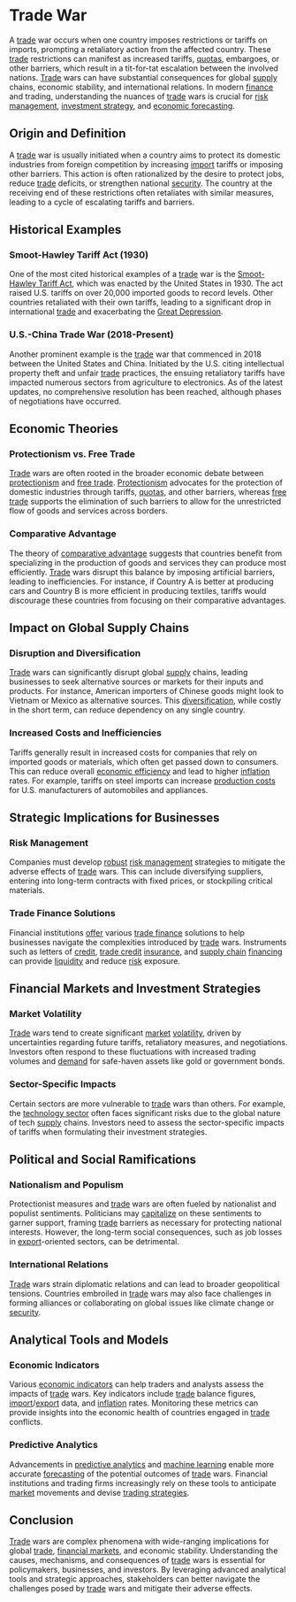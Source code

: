 # Trade War

A [trade](../t/trade.md) war occurs when one country imposes restrictions or tariffs on imports, prompting a retaliatory action from the affected country. These [trade](../t/trade.md) restrictions can manifest as increased tariffs, [quotas](../q/quota.md), embargoes, or other barriers, which result in a tit-for-tat escalation between the involved nations. [Trade](../t/trade.md) wars can have substantial consequences for global [supply](../s/supply.md) chains, economic stability, and international relations. In modern [finance](../f/finance.md) and trading, understanding the nuances of [trade](../t/trade.md) wars is crucial for [risk management](../r/risk_management.md), [investment strategy](../i/investment_strategy.md), and [economic forecasting](../e/economic_forecasting.md).

## Origin and Definition

A [trade](../t/trade.md) war is usually initiated when a country aims to protect its domestic industries from foreign competition by increasing [import](../i/import.md) tariffs or imposing other barriers. This action is often rationalized by the desire to protect jobs, reduce [trade](../t/trade.md) deficits, or strengthen national [security](../s/security.md). The country at the receiving end of these restrictions often retaliates with similar measures, leading to a cycle of escalating tariffs and barriers.

## Historical Examples

### Smoot-Hawley Tariff Act (1930)

One of the most cited historical examples of a [trade](../t/trade.md) war is the [Smoot-Hawley Tariff Act](../s/smoot-hawley_tariff_act.md), which was enacted by the United States in 1930. The act raised U.S. tariffs on over 20,000 imported goods to record levels. Other countries retaliated with their own tariffs, leading to a significant drop in international [trade](../t/trade.md) and exacerbating the [Great Depression](../g/great_depression.md).

### U.S.-China Trade War (2018-Present)

Another prominent example is the [trade](../t/trade.md) war that commenced in 2018 between the United States and China. Initiated by the U.S. citing intellectual property theft and unfair [trade](../t/trade.md) practices, the ensuing retaliatory tariffs have impacted numerous sectors from agriculture to electronics. As of the latest updates, no comprehensive resolution has been reached, although phases of negotiations have occurred.

## Economic Theories

### Protectionism vs. Free Trade

[Trade](../t/trade.md) wars are often rooted in the broader economic debate between [protectionism](../p/protectionism.md) and [free trade](../f/free_trade.md). [Protectionism](../p/protectionism.md) advocates for the protection of domestic industries through tariffs, [quotas](../q/quota.md), and other barriers, whereas [free trade](../f/free_trade.md) supports the elimination of such barriers to allow for the unrestricted flow of goods and services across borders.

### Comparative Advantage

The theory of [comparative advantage](../c/comparative_advantage_in_trading.md) suggests that countries benefit from specializing in the production of goods and services they can produce most efficiently. [Trade](../t/trade.md) wars disrupt this balance by imposing artificial barriers, leading to inefficiencies. For instance, if Country A is better at producing cars and Country B is more efficient in producing textiles, tariffs would discourage these countries from focusing on their comparative advantages.

## Impact on Global Supply Chains

### Disruption and Diversification

[Trade](../t/trade.md) wars can significantly disrupt global [supply](../s/supply.md) chains, leading businesses to seek alternative sources or markets for their inputs and products. For instance, American importers of Chinese goods might look to Vietnam or Mexico as alternative sources. This [diversification](../d/diversification.md), while costly in the short term, can reduce dependency on any single country.

### Increased Costs and Inefficiencies

Tariffs generally result in increased costs for companies that rely on imported goods or materials, which often get passed down to consumers. This can reduce overall [economic efficiency](../e/economic_efficiency.md) and lead to higher [inflation](../i/inflation.md) rates. For example, tariffs on steel imports can increase [production costs](../p/production_costs.md) for U.S. manufacturers of automobiles and appliances.

## Strategic Implications for Businesses

### Risk Management

Companies must develop [robust](../r/robust.md) [risk management](../r/risk_management.md) strategies to mitigate the adverse effects of [trade](../t/trade.md) wars. This can include diversifying suppliers, entering into long-term contracts with fixed prices, or stockpiling critical materials.

### Trade Finance Solutions

Financial institutions [offer](../o/offer.md) various [trade finance](../t/trade_finance.md) solutions to help businesses navigate the complexities introduced by [trade](../t/trade.md) wars. Instruments such as letters of [credit](../c/credit.md), [trade credit](../t/trade_credit.md) [insurance](../i/insurance.md), and [supply chain](../s/supply_chain.md) [financing](../f/financing.md) can provide [liquidity](../l/liquidity.md) and reduce [risk](../r/risk.md) exposure.

## Financial Markets and Investment Strategies

### Market Volatility

[Trade](../t/trade.md) wars tend to create significant [market](../m/market.md) [volatility](../v/volatility.md), driven by uncertainties regarding future tariffs, retaliatory measures, and negotiations. Investors often respond to these fluctuations with increased trading volumes and [demand](../d/demand.md) for safe-haven assets like gold or government bonds.

### Sector-Specific Impacts

Certain sectors are more vulnerable to [trade](../t/trade.md) wars than others. For example, the [technology sector](../t/technology_sector.md) often faces significant risks due to the global nature of tech [supply](../s/supply.md) chains. Investors need to assess the sector-specific impacts of tariffs when formulating their investment strategies.

## Political and Social Ramifications

### Nationalism and Populism

Protectionist measures and [trade](../t/trade.md) wars are often fueled by nationalist and populist sentiments. Politicians may [capitalize](../c/capitalize.md) on these sentiments to garner support, framing [trade](../t/trade.md) barriers as necessary for protecting national interests. However, the long-term social consequences, such as job losses in [export](../e/export.md)-oriented sectors, can be detrimental.

### International Relations

[Trade](../t/trade.md) wars strain diplomatic relations and can lead to broader geopolitical tensions. Countries embroiled in [trade](../t/trade.md) wars may also face challenges in forming alliances or collaborating on global issues like climate change or [security](../s/security.md).

## Analytical Tools and Models

### Economic Indicators

Various [economic indicators](../e/economic_indicators.md) can help traders and analysts assess the impacts of [trade](../t/trade.md) wars. Key indicators include [trade](../t/trade.md) balance figures, [import](../i/import.md)/[export](../e/export.md) data, and [inflation](../i/inflation.md) rates. Monitoring these metrics can provide insights into the economic health of countries engaged in [trade](../t/trade.md) conflicts.

### Predictive Analytics

Advancements in [predictive analytics](../p/predictive_analytics.md) and [machine learning](../m/machine_learning.md) enable more accurate [forecasting](../f/forecasting.md) of the potential outcomes of [trade](../t/trade.md) wars. Financial institutions and trading firms increasingly rely on these tools to anticipate [market](../m/market.md) movements and devise [trading strategies](../t/trading_strategies.md).

## Conclusion

[Trade](../t/trade.md) wars are complex phenomena with wide-ranging implications for global [trade](../t/trade.md), [financial markets](../f/financial_market.md), and economic stability. Understanding the causes, mechanisms, and consequences of [trade](../t/trade.md) wars is essential for policymakers, businesses, and investors. By leveraging advanced analytical tools and strategic approaches, stakeholders can better navigate the challenges posed by [trade](../t/trade.md) wars and mitigate their adverse effects.